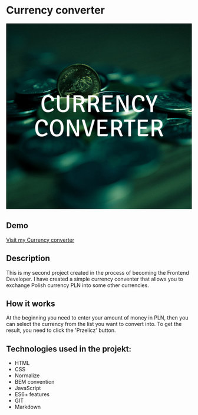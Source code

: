 # Currency converter
![Curency-converter](https://github.com/Patryk-Solinski/currency-converter/blob/master/images/currency-converter.png?raw=true)
## Demo
[Visit my Currency converter]( https://patryk-solinski.github.io/currency-converter/)

## Description
This is my second project created in the process of becoming the Frontend Developer. I have created a simple currency conventer that allows you to exchange Polish currency PLN into some other currencies.
## How it works
At the beginning you need to enter your amount of money in PLN, then you can select the currency from the list you want to convert into. To get the result, you need to click the 'Przelicz' button.

## Technologies used in the projekt:
- HTML
- CSS
- Normalize 
- BEM convention
- JavaScript
- ES6+ features
- GIT
- Markdown
